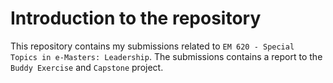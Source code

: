 # Introduction to the repository

This repository contains my submissions related to `EM 620 - Special Topics in e-Masters: Leadership`. The submissions contains a report to the `Buddy Exercise` and `Capstone` project.
